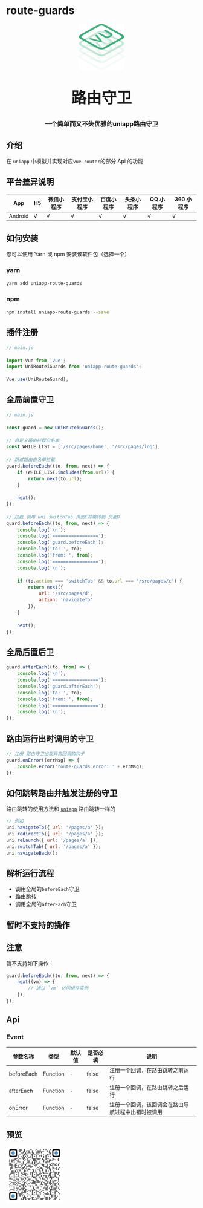 # route-guards

<p align="center">
    <img alt="logo" src="./static/logo.png" width="120" height="120" style="margin-bottom: 10px;">
</p>
<h3 align="center" style="margin: 30px 0 30px;font-weight: bold;font-size:40px;">路由守卫</h3>
<h3 align="center">一个简单而又不失优雅的uniapp路由守卫</h3>

## 介绍

在 `uniapp` 中模拟并实现对应`vue-router`的部分 Api 的功能

## 平台差异说明

| App     | H5  | 微信小程序 | 支付宝小程序 | 百度小程序 | 头条小程序 | QQ 小程序 | 360 小程序 |
| ------- | --- | ---------- | ------------ | ---------- | ---------- | --------- | ---------- |
| Android | √   | √          | √            | √          | √          | √         | √          |

## 如何安装

您可以使用 Yarn 或 npm 安装该软件包（选择一个）

### yarn

```bash
yarn add uniapp-route-guards
```

### npm

```bash
npm install uniapp-route-guards --save
```

## 插件注册

```js
// main.js

import Vue from 'vue';
import UniRouteiGuards from 'uniapp-route-guards';

Vue.use(UniRouteGuard);
```

## 全局前置守卫

```js
// main.js

const guard = new UniRouteiGuards();

// 自定义路由拦截白名单
const WHILE_LIST = ['/src/pages/home', '/src/pages/log'];

// 跳过路由白名单拦截
guard.beforeEach((to, from, next) => {
    if (WHILE_LIST.includes(from.url)) {
        return next(to.url);
    }

    next();
});

// 拦截 调用 uni.switchTab 页面C并跳转到 页面D
guard.beforeEach((to, from, next) => {
    console.log('\n');
    console.log('=================');
    console.log('guard.beforeEach');
    console.log('to: ', to);
    console.log('from: ', from);
    console.log('=================');
    console.log('\n');

    if (to.action === 'switchTab' && to.url === '/src/pages/c') {
        return next({
            url: '/src/pages/d',
            action: 'navigateTo'
        });
    }

    next();
});
```

## 全局后置后卫

```js
guard.afterEach((to, from) => {
    console.log('\n');
    console.log('=================');
    console.log('guard.afterEach');
    console.log('to: ', to);
    console.log('from: ', from);
    console.log('=================');
    console.log('\n');
});
```

## 路由运行出时调用的守卫

```js
// 注册 路由守卫出现异常回调的钩子
guard.onError((errMsg) => {
    console.error('route-guards error: ' + errMsg);
});
```

## 如何跳转路由并触发注册的守卫

路由跳转的使用方法和 [`uniapp`](https://uniapp.dcloud.net.cn/api/router?id=navigateto) 路由跳转一样的

```js
// 例如
uni.navigateTo({ url: '/pages/a' });
uni.redirectTo({ url: '/pages/a' });
uni.reLaunch({ url: '/pages/a' });
uni.switchTab({ url: '/pages/a' });
uni.navigateBack();
```

## 解析运行流程

-   调用全局的`beforeEach`守卫
-   路由跳转
-   调用全局的`afterEach`守卫

## 暂时不支持的操作

## 注意

暂不支持如下操作：

```js
guard.beforeEach((to, from, next) => {
    next((vm) => {
        // 通过 `vm` 访问组件实例
    });
});
```

## Api

### Event

| 参数名称   | 类型     | 默认值 | 是否必填 | 说明                                               |
| ---------- | -------- | ------ | -------- | -------------------------------------------------- |
| beforeEach | Function | -      | false    | 注册一个回调，在路由跳转之前运行                   |
| afterEach  | Function | -      | false    | 注册一个回调，在路由跳转之后运行                   |
| onError    | Function | -      | false    | 注册一个回调，该回调会在路由导航过程中出错时被调用 |

## 预览

<img src="https://raw.githubusercontent.com/2460392754/pocky.route-guards.uniapp/master/static/qrcode.png" width="150">

